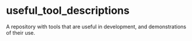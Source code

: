 # useful_tool_descriptions
A repository with tools that are useful in development, and demonstrations of their use.
